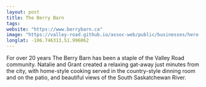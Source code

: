 ```yaml
---
layout: post
title: The Berry Barn
tags:
website: "https://www.berrybarn.ca"
image: "https://valley-road.github.io/assoc-web/public/businesses/hero-berry-barn.png"
longlat: -106.746313,51.996062
---
```

For over 20 years The Berry Barn has been a staple of the Valley Road community. Natalie and Grant created a relaxing gat-away just minutes from the city, with home-style cooking served in the country-style dinning room and on the patio, and beautiful views of the South Saskatchewan River. 
